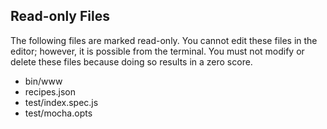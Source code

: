 ## Read-only Files
The following files are marked read-only. You cannot edit these files
in the editor; however, it is possible from the terminal. You must not
modify or delete these files because doing so results in a zero score.

* bin/www
* recipes.json
* test/index.spec.js
* test/mocha.opts